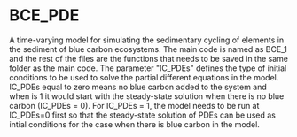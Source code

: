 # BCE_PDE
A time-varying model for simulating the sedimentary cycling of elements in the sediment of blue carbon ecosystems.
The main code is named as BCE_1 and the rest of the files are the functions that needs to be saved in the same folder as the main code.
The parameter "IC_PDEs" defines the type of initial conditions to be used to solve the partial different equations in the model. 
IC_PDEs equal to zero means no blue carbon added to the system and when is 1 it would start with the steady-state solution when 
there is no blue carbon (IC_PDEs = 0). For IC_PDEs = 1, the model needs to be run at IC_PDEs=0 first so that the steady-state solution of PDEs can be
used as intial conditions for the case when there is blue carbon in the model.


